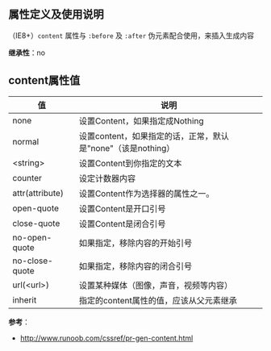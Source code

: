## 属性定义及使用说明
（IE8+）`content` 属性与 `:before` 及 `:after` 伪元素配合使用，来插入生成内容  

**继承性**：no  

## content属性值
值 | 说明
--|--
none |	设置Content，如果指定成Nothing
normal |	设置content，如果指定的话，正常，默认是"none"（该是nothing）
\<string\> |	设置Content到你指定的文本
counter	| 设定计数器内容
attr(attribute) |	设置Content作为选择器的属性之一。
open-quote |	设置Content是开口引号
close-quote	| 设置Content是闭合引号
no-open-quote |	如果指定，移除内容的开始引号
no-close-quote |	如果指定，移除内容的闭合引号
url(\<url\>) |	设置某种媒体（图像，声音，视频等内容）
inherit	| 指定的content属性的值，应该从父元素继承

**参考**： 
- http://www.runoob.com/cssref/pr-gen-content.html
